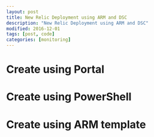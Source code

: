 ```yaml
---
layout: post
title: New Relic Deployment using ARM and DSC
description: "New Relic Deployment using ARM and DSC"
modified: 2016-12-01
tags: [post, code]
categories: [monitoring]
---
```


# Create using Portal

# Create using PowerShell

# Create using ARM template
